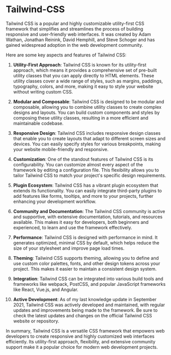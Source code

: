 # Tailwind-CSS
Tailwind CSS is a popular and highly customizable utility-first CSS framework that simplifies and streamlines the process of building responsive and user-friendly web interfaces. It was created by Adam Wathan, Jonathan Reinink, David Hemphill, and Steve Schoger and has gained widespread adoption in the web development community.

Here are some key aspects and features of Tailwind CSS:

1. **Utility-First Approach**: Tailwind CSS is known for its utility-first approach, which means it provides a comprehensive set of pre-built utility classes that you can apply directly to HTML elements. These utility classes cover a wide range of styles, such as margins, paddings, typography, colors, and more, making it easy to style your website without writing custom CSS.

2. **Modular and Composable**: Tailwind CSS is designed to be modular and composable, allowing you to combine utility classes to create complex designs and layouts. You can build custom components and styles by composing these utility classes, resulting in a more efficient and maintainable codebase.

3. **Responsive Design**: Tailwind CSS includes responsive design classes that enable you to create layouts that adapt to different screen sizes and devices. You can easily specify styles for various breakpoints, making your website mobile-friendly and responsive.

4. **Customization**: One of the standout features of Tailwind CSS is its configurability. You can customize almost every aspect of the framework by editing a configuration file. This flexibility allows you to tailor Tailwind CSS to match your project's specific design requirements.

5. **Plugin Ecosystem**: Tailwind CSS has a vibrant plugin ecosystem that extends its functionality. You can easily integrate third-party plugins to add features like forms, tooltips, and more to your projects, further enhancing your development workflow.

6. **Community and Documentation**: The Tailwind CSS community is active and supportive, with extensive documentation, tutorials, and resources available. This makes it easy for developers, both beginners and experienced, to learn and use the framework effectively.

7. **Performance**: Tailwind CSS is designed with performance in mind. It generates optimized, minimal CSS by default, which helps reduce the size of your stylesheet and improve page load times.

8. **Theming**: Tailwind CSS supports theming, allowing you to define and use custom color palettes, fonts, and other design tokens across your project. This makes it easier to maintain a consistent design system.

9. **Integration**: Tailwind CSS can be integrated into various build tools and frameworks like webpack, PostCSS, and popular JavaScript frameworks like React, Vue.js, and Angular.

10. **Active Development**: As of my last knowledge update in September 2021, Tailwind CSS was actively developed and maintained, with regular updates and improvements being made to the framework. Be sure to check the latest updates and changes on the official Tailwind CSS website or repository.

In summary, Tailwind CSS is a versatile CSS framework that empowers web developers to create responsive and highly customized web interfaces efficiently. Its utility-first approach, flexibility, and extensive community support make it a popular choice for modern web development projects.
